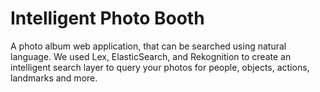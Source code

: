 # Intelligent Photo Booth

A photo album web application, that can be searched using natural language. We used Lex, ElasticSearch, and Rekognition to create an intelligent search layer to query your photos for people, objects, actions, landmarks and more.
